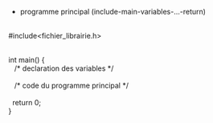  - programme principal (include-main-variables-...-return) <br><br>
 
 #include<fichier_librairie.h> <br><br>
 
 int main() { <br>
  &nbsp;&nbsp; /\* declaration des variables \*/ <br>
    <br>
  &nbsp;&nbsp; /\* code du programme principal \*/  <br>
    <br>
 &nbsp;&nbsp;return 0; <br>
 } <br>
 
